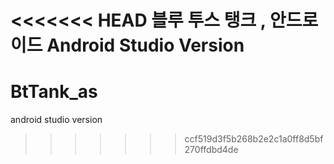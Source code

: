 <<<<<<< HEAD
﻿블루 투스 탱크 , 안드로이드 Android Studio Version
=======
# BtTank_as
android studio version
>>>>>>> ccf519d3f5b268b2e2c1a0ff8d5bf270ffdbd4de

